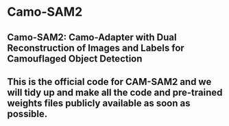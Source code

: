 # Camo-SAM2
## Camo-SAM2: Camo-Adapter with Dual Reconstruction of Images and Labels for Camouflaged Object Detection
## This is the official code for CAM-SAM2 and we will tidy up and make all the code and pre-trained weights files publicly available as soon as possible.
